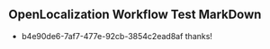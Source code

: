 ## OpenLocalization Workflow Test MarkDown
* b4e90de6-7af7-477e-92cb-3854c2ead8af thanks!

<!--HONumber=Jul16_HO4-->


